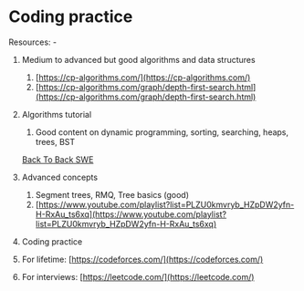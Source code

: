# Coding practice

Resources: -

1. Medium to advanced but good algorithms and data structures
    1. [https://cp-algorithms.com/](https://cp-algorithms.com/)
    2. [https://cp-algorithms.com/graph/depth-first-search.html](https://cp-algorithms.com/graph/depth-first-search.html)
2. Algorithms tutorial
    1. Good content on dynamic programming, sorting, searching, heaps, trees, BST

    [Back To Back SWE](https://www.youtube.com/c/BackToBackSWE/playlists)

3. Advanced concepts
    1. Segment trees, RMQ, Tree basics (good)
    2. [https://www.youtube.com/playlist?list=PLZU0kmvryb_HZpDW2yfn-H-RxAu_ts6xq](https://www.youtube.com/playlist?list=PLZU0kmvryb_HZpDW2yfn-H-RxAu_ts6xq)

 4. Coding practice

1. For lifetime: [https://codeforces.com/](https://codeforces.com/)
2. For interviews: [https://leetcode.com/](https://leetcode.com/)